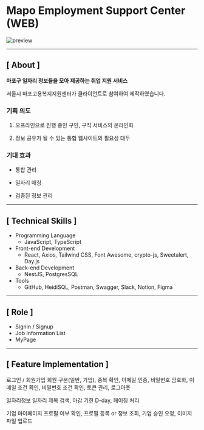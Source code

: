 # Mapo Employment Support Center (WEB)

![preview](https://user-images.githubusercontent.com/79898245/138797354-418d7b57-8855-466d-886e-f932bde435ab.png)

---

## **[ About ]**
**마포구 일자리 정보들을 모아 제공하는 취업 지원 서비스**

서울시 마포고용복지지원센터가 클라이언트로 참여하여 제작하였습니다.

### 기획 의도
1. 오프라인으로 진행 중인 구인, 구직 서비스의 온라인화

2. 정보 공유가 될 수 있는 통합 웹사이트의 필요성 대두

### 기대 효과
* 통합 관리

* 일자리 매칭

* 검증된 정보 관리

---

## **[ Technical Skills ]**

*   Programming Language
    *   JavaScript, TypeScript
*   Front-end Development
    *   React, Axios, Tailwind CSS, Font Awesome, crypto-js, Sweetalert, Day.js
*   Back-end Development
    *   NestJS, PostgresSQL
*   Tools
    *   GitHub, HeidiSQL, Postman, Swagger, Slack, Notion, Figma

---

## **[ Role ]**
* Signin / Signup
* Job Information List
* MyPage

---

## **[ Feature Implementation ]**
로그인 / 회원가입
회원 구분(일반, 기업), 중복 확인, 이메일 인증, 비밀번호 암호화, 이메일 조건 확인, 비밀번호 조건 확인, 토큰 관리, 로그아웃

일자리정보
일자리 제목 검색, 마감 기한 D-day, 페이징 처리


기업 마이페이지
프로필 여부 확인, 프로필 등록 or 정보 조회, 기업 승인 요청, 이미지 파일 업로드
